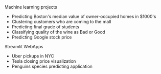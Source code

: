 Machine learning projects
  - Predicting Boston's median value of owner-occupied homes in $1000's
  - Clustering customers who are coming to the mall
  - Predicting final grade of students
  - Classifying quality of the wine as Bad or Good
  - Predicting Google stock price 

Streamlit WebApps
  - Uber pickups in NYC
  - Tesla closing price visualization 
  - Penguins species predicting application
